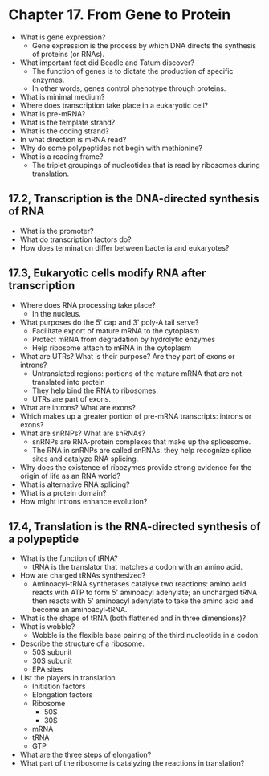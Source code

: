 # Chapter 17. From Gene to Protein

- What is gene expression?
  - Gene expression is the process by which DNA directs the synthesis of proteins (or RNAs).
- What important fact did Beadle and Tatum discover?
  - The function of genes is to dictate the production of specific enzymes.
  - In other words, genes control phenotype through proteins.
- What is minimal medium?
- Where does transcription take place in a eukaryotic cell?
- What is pre-mRNA?
- What is the template strand?
- What is the coding strand?
- In what direction is mRNA read?
- Why do some polypeptides not begin with methionine?
- What is a reading frame?
  - The triplet groupings of nucleotides that is read by ribosomes during translation.

## 17.2, Transcription is the DNA-directed synthesis of RNA
- What is the promoter?
- What do transcription factors do?
- How does termination differ between bacteria and eukaryotes?

## 17.3, Eukaryotic cells modify RNA after transcription
- Where does RNA processing take place?
  - In the nucleus.
- What purposes do the 5' cap and 3' poly-A tail serve?
  - Facilitate export of mature mRNA to the cytoplasm
  - Protect mRNA from degradation by hydrolytic enzymes
  - Help ribosome attach to mRNA in the cytoplasm
- What are UTRs? What is their purpose? Are they part of exons or introns?
  - Untranslated regions: portions of the mature mRNA that are not translated into protein
  - They help bind the RNA to ribosomes.
  - UTRs are part of exons.
- What are introns? What are exons?
- Which makes up a greater portion of pre-mRNA transcripts: introns or exons?
- What are snRNPs? What are snRNAs?
  - snRNPs are RNA-protein complexes that make up the splicesome.
  - The RNA in snRNPs are called snRNAs: they help recognize splice sites and catalyze RNA splicing.
- Why does the existence of ribozymes provide strong evidence for the origin of life as an RNA world?
- What is alternative RNA splicing?
- What is a protein domain?
- How might introns enhance evolution?

## 17.4, Translation is the RNA-directed synthesis of a polypeptide

- What is the function of tRNA?
  - tRNA is the translator that matches a codon with an amino acid.
- How are charged tRNAs synthesized?
  - Aminoacyl-tRNA synthetases catalyse two reactions: amino acid reacts with ATP to form 5' aminoacyl adenylate; an uncharged tRNA then reacts with 5' aminoacyl adenylate to take the amino acid and become an aminoacyl-tRNA.
- What is the shape of tRNA (both flattened and in three dimensions)?
- What is wobble?
  - Wobble is the flexible base pairing of the third nucleotide in a codon.
- Describe the structure of a ribosome.
  - 50S subunit
  - 30S subunit
  - EPA sites
- List the players in translation.
  - Initiation factors
  - Elongation factors
  - Ribosome
    - 50S
    - 30S
  - mRNA
  - tRNA
  - GTP
- What are the three steps of elongation?
- What part of the ribosome is catalyzing the reactions in translation?